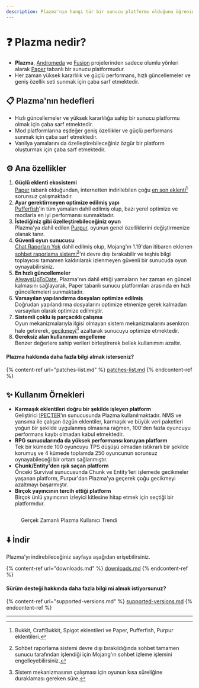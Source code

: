 ```yaml
---
description: Plazma'nın hangi tür bir sunucu platformu olduğunu öğrenin.
---
```


# ❓ Plazma nedir?

- **Plazma**, [Andromeda](https://github.com/EarendelArchived/Andromeda) ve [Fusion](https://github.com/RuinedTechnologyUnify/Fusion) projelerinden sadece olumlu yönleri alarak [Paper](https://github.com/PaperMC/Paper) tabanlı bir sunucu platformudur.
- Her zaman yüksek kararlılık ve güçlü performans, hızlı güncellemeler ve geniş özellik seti sunmak için çaba sarf etmektedir.

## 📋 Plazma'nın hedefleri <a href="#id-1" id="id-1"></a>

- Hızlı güncellemeler ve yüksek kararlılığa sahip bir sunucu platformu olmak için çaba sarf etmektedir.
- Mod platformlarına eşdeğer geniş özellikler ve güçlü performans sunmak için çaba sarf etmektedir.
- Vanilya yamalarını da özelleştirebileceğiniz özgür bir platform oluşturmak için çaba sarf etmektedir.

## ⚙️ Ana özellikler <a href="#id-2" id="id-2"></a>

1. **Güçlü eklenti ekosistemi**\
   [Paper](https://github.com/PaperMC/Paper) tabanlı olduğundan, internetten indirilebilen çoğu [en son eklenti](#user-content-fn-1)[^1] sorunsuz çalışmaktadır.
2. **Ayar gerektirmeyen optimize edilmiş yapı**\
   [Pufferfish](https://github.com/pufferfish-gg/Pufferfish)'in tüm yamaları dahil edilmiş olup, bazı yerel optimize ve modlarla en iyi performansı sunmaktadır.
3. **İstediğiniz gibi özelleştirebileceğiniz oyun**\
   Plazma'ya dahil edilen [Purpur](https://github.com/PurpurMC/Purpur), oyunun genel özelliklerini değiştirmenize olanak tanır.
4. **Güvenli oyun sunucusu**\
   [Chat Raporları Yok](https://github.com/Aizistral-Studios/No-Chat-Reports) dahil edilmiş olup, Mojang'ın 1.19'dan itibaren eklenen [sohbet raporlama sistemi](#user-content-fn-3)[^3]'ni devre dışı bırakabilir ve teşhis bilgi toplayıcısı tamamen kaldırılarak izlenmeyen güvenli bir sunucuda oyun oynayabilirsiniz.
5. **En hızlı güncellemeler**\
   [AlwaysUpToDate](https://github.com/PlazmaMC/AlwaysUpToDate), Plazma'nın dahil ettiği yamaların her zaman en güncel kalmasını sağlayarak, Paper tabanlı sunucu platformları arasında en hızlı güncellemeleri sunmaktadır.
6. **Varsayılan yapılandırma dosyaları optimize edilmiş**\
   Doğrudan yapılandırma dosyalarını optimize etmenize gerek kalmadan varsayılan olarak optimize edilmiştir.
7. **Sistemli çoklu iş parçacıklı çalışma**\
   Oyun mekanizmalarıyla ilgisi olmayan sistem mekanizmalarını asenkron hale getirerek, [gecikmeyi](#user-content-fn-4)[^4] azaltarak sunucuyu optimize etmektedir.
8. **Gereksiz alan kullanımını engelleme**\
   Benzer değerlere sahip verileri birleştirerek bellek kullanımını azaltır.

#### Plazma hakkında daha fazla bilgi almak isterseniz? <a href="#etc-1" id="etc-1"></a>

{% content-ref url="patches-list.md" %}
[patches-list.md](patches-list.md)
{% endcontent-ref %}

## ✨ Kullanım Örnekleri <a href="#id-3" id="id-3"></a>

- **Karmaşık eklentileri doğru bir şekilde işleyen platform**\
  Geliştirici [IPECTER](https://github.com/IPECTER)'ın sunucusunda Plazma kullanılmaktadır. NMS ve yansıma ile çalışan özgün eklentiler, karmaşık ve büyük veri paketleri yoğun bir şekilde uygulanmış olmasına rağmen,
  100'den fazla oyuncuyu performans kaybı olmadan kabul etmektedir.
- **RPG sunucularında da yüksek performansı koruyan platform**\
  Tek bir kümede 100 oyuncuyu TPS düşüşü olmadan istikrarlı bir şekilde korumuş ve 4 kümede toplamda 250 oyuncunun sorunsuz oynayabileceği bir ortam sağlanmıştır.
- **Chunk/Entity'den ışık saçan platform**\
  Önceki Survival sunucusunda Chunk ve Entity'leri işlemede gecikmeler yaşanan platform, Purpur'dan Plazma'ya geçerek
  çoğu gecikmeyi azaltmayı başarmıştır.
- **Birçok yayıncının tercih ettiği platform**\
  Birçok ünlü yayıncının izleyici kitlesine hitap etmek için seçtiği bir platformdur.

<figure>
   <img src="https://badge.plazmamc.org/internal/bstats" alt="">
   
   <figcaption><p>Gerçek Zamanlı Plazma Kullanıcı Trendi</p></figcaption>
</figure>

## ⬇️ İndir

Plazma'yı indirebileceğiniz sayfaya aşağıdan erişebilirsiniz.

{% content-ref url="downloads.md" %}
[downloads.md](downloads.md)
{% endcontent-ref %}

#### Sürüm desteği hakkında daha fazla bilgi mi almak istiyorsunuz?

{% content-ref url="supported-versions.md" %}
[supported-versions.md](supported-versions.md)
{% endcontent-ref %}

***

[^1]: Bukkit, CraftBukkit, Spigot eklentileri ve Paper, Pufferfish, Purpur eklentileri.

[^2]: Microsoft Corporation tarafından.

[^3]: Sohbet raporlama sistemi devre dışı bırakıldığında sohbet tamamen sunucu tarafından işlendiği için Mojang'ın sohbet izleme işlemini engelleyebilirsiniz.

[^4]: Sistem mekanizmasının çalışması için oyunun kısa süreliğine duraklaması gereken süre.
